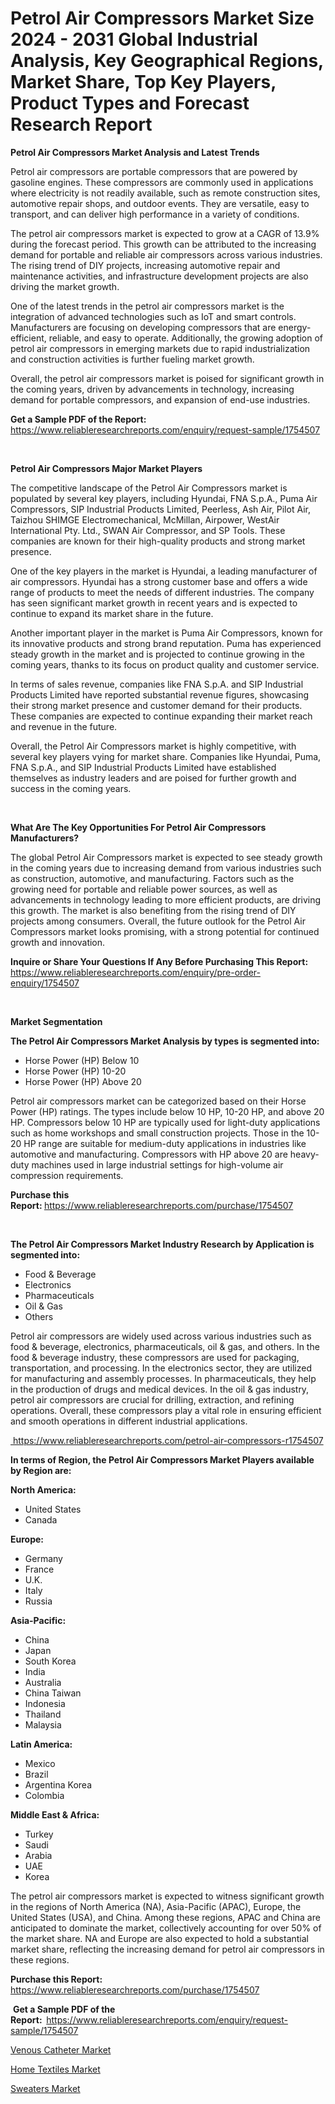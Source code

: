 <p><h1>Petrol Air Compressors Market Size 2024 - 2031 Global Industrial Analysis, Key Geographical Regions, Market Share, Top Key Players, Product Types and Forecast Research Report</h1></p><p><strong>Petrol Air Compressors Market Analysis and Latest Trends</strong></p>
<p><p>Petrol air compressors are portable compressors that are powered by gasoline engines. These compressors are commonly used in applications where electricity is not readily available, such as remote construction sites, automotive repair shops, and outdoor events. They are versatile, easy to transport, and can deliver high performance in a variety of conditions.</p><p>The petrol air compressors market is expected to grow at a CAGR of 13.9% during the forecast period. This growth can be attributed to the increasing demand for portable and reliable air compressors across various industries. The rising trend of DIY projects, increasing automotive repair and maintenance activities, and infrastructure development projects are also driving the market growth.</p><p>One of the latest trends in the petrol air compressors market is the integration of advanced technologies such as IoT and smart controls. Manufacturers are focusing on developing compressors that are energy-efficient, reliable, and easy to operate. Additionally, the growing adoption of petrol air compressors in emerging markets due to rapid industrialization and construction activities is further fueling market growth.</p><p>Overall, the petrol air compressors market is poised for significant growth in the coming years, driven by advancements in technology, increasing demand for portable compressors, and expansion of end-use industries.</p></p>
<p><strong>Get a Sample PDF of the Report:&nbsp;</strong> <a href="https://www.reliableresearchreports.com/enquiry/request-sample/1754507">https://www.reliableresearchreports.com/enquiry/request-sample/1754507</a></p>
<p>&nbsp;</p>
<p><strong>Petrol Air Compressors Major Market Players</strong></p>
<p><p>The competitive landscape of the Petrol Air Compressors market is populated by several key players, including Hyundai, FNA S.p.A., Puma Air Compressors, SIP Industrial Products Limited, Peerless, Ash Air, Pilot Air, Taizhou SHIMGE Electromechanical, McMillan, Airpower, WestAir International Pty. Ltd., SWAN Air Compressor, and SP Tools. These companies are known for their high-quality products and strong market presence.</p><p>One of the key players in the market is Hyundai, a leading manufacturer of air compressors. Hyundai has a strong customer base and offers a wide range of products to meet the needs of different industries. The company has seen significant market growth in recent years and is expected to continue to expand its market share in the future.</p><p>Another important player in the market is Puma Air Compressors, known for its innovative products and strong brand reputation. Puma has experienced steady growth in the market and is projected to continue growing in the coming years, thanks to its focus on product quality and customer service.</p><p>In terms of sales revenue, companies like FNA S.p.A. and SIP Industrial Products Limited have reported substantial revenue figures, showcasing their strong market presence and customer demand for their products. These companies are expected to continue expanding their market reach and revenue in the future.</p><p>Overall, the Petrol Air Compressors market is highly competitive, with several key players vying for market share. Companies like Hyundai, Puma, FNA S.p.A., and SIP Industrial Products Limited have established themselves as industry leaders and are poised for further growth and success in the coming years.</p></p>
<p>&nbsp;</p>
<p><strong>What Are The Key Opportunities For Petrol Air Compressors Manufacturers?</strong></p>
<p><p>The global Petrol Air Compressors market is expected to see steady growth in the coming years due to increasing demand from various industries such as construction, automotive, and manufacturing. Factors such as the growing need for portable and reliable power sources, as well as advancements in technology leading to more efficient products, are driving this growth. The market is also benefiting from the rising trend of DIY projects among consumers. Overall, the future outlook for the Petrol Air Compressors market looks promising, with a strong potential for continued growth and innovation.</p></p>
<p><strong>Inquire or Share Your Questions If Any Before Purchasing This Report:</strong> <a href="https://www.reliableresearchreports.com/enquiry/pre-order-enquiry/1754507">https://www.reliableresearchreports.com/enquiry/pre-order-enquiry/1754507</a></p>
<p>&nbsp;</p>
<p><strong>Market Segmentation</strong></p>
<p><strong>The Petrol Air Compressors Market Analysis by types is segmented into:</strong></p>
<p><ul><li>Horse Power (HP) Below 10</li><li>Horse Power (HP) 10-20</li><li>Horse Power (HP) Above 20</li></ul></p>
<p><p>Petrol air compressors market can be categorized based on their Horse Power (HP) ratings. The types include below 10 HP, 10-20 HP, and above 20 HP. Compressors below 10 HP are typically used for light-duty applications such as home workshops and small construction projects. Those in the 10-20 HP range are suitable for medium-duty applications in industries like automotive and manufacturing. Compressors with HP above 20 are heavy-duty machines used in large industrial settings for high-volume air compression requirements.</p></p>
<p><strong>Purchase this Report:&nbsp;</strong><a href="https://www.reliableresearchreports.com/purchase/1754507">https://www.reliableresearchreports.com/purchase/1754507</a></p>
<p>&nbsp;</p>
<p><strong>The Petrol Air Compressors Market Industry Research by Application is segmented into:</strong></p>
<p><ul><li>Food & Beverage</li><li>Electronics</li><li>Pharmaceuticals</li><li>Oil & Gas</li><li>Others</li></ul></p>
<p><p>Petrol air compressors are widely used across various industries such as food & beverage, electronics, pharmaceuticals, oil & gas, and others. In the food & beverage industry, these compressors are used for packaging, transportation, and processing. In the electronics sector, they are utilized for manufacturing and assembly processes. In pharmaceuticals, they help in the production of drugs and medical devices. In the oil & gas industry, petrol air compressors are crucial for drilling, extraction, and refining operations. Overall, these compressors play a vital role in ensuring efficient and smooth operations in different industrial applications.</p></p>
<p><a href="https://www.reliableresearchreports.com/petrol-air-compressors-r1754507">&nbsp;https://www.reliableresearchreports.com/petrol-air-compressors-r1754507</a></p>
<p><strong>In terms of Region, the Petrol Air Compressors Market Players available by Region are:</strong></p>
<p>
    <p> <strong> North America: </strong>
        <ul>
            <li>United States</li>
            <li>Canada</li>
        </ul>
        </p> 
    <p> <strong> Europe: </strong>
        <ul>
            <li>Germany</li>
            <li>France</li>
            <li>U.K.</li>
            <li>Italy</li>
            <li>Russia</li>
        </ul>
        </p> 
    <p> <strong> Asia-Pacific: </strong>
        <ul>
            <li>China</li>
            <li>Japan</li>
            <li>South Korea</li>
            <li>India</li>
            <li>Australia</li>
            <li>China Taiwan</li>
            <li>Indonesia</li>
            <li>Thailand</li>
            <li>Malaysia</li>
        </ul>
        </p> 
    <p> <strong> Latin America: </strong>
        <ul>
            <li>Mexico</li>
            <li>Brazil</li>
            <li>Argentina Korea</li>
            <li>Colombia</li>
        </ul>
        </p> 
    <p> <strong> Middle East & Africa: </strong>
        <ul>
            <li>Turkey</li>
            <li>Saudi</li>
            <li>Arabia</li>
            <li>UAE</li>
            <li>Korea</li>
        </ul>
    </p>
    </p>
<p><p>The petrol air compressors market is expected to witness significant growth in the regions of North America (NA), Asia-Pacific (APAC), Europe, the United States (USA), and China. Among these regions, APAC and China are anticipated to dominate the market, collectively accounting for over 50% of the market share. NA and Europe are also expected to hold a substantial market share, reflecting the increasing demand for petrol air compressors in these regions.</p></p>
<p><strong>Purchase this Report: </strong><a href="https://www.reliableresearchreports.com/purchase/1754507">https://www.reliableresearchreports.com/purchase/1754507</a></p>
<p>&nbsp;<strong>Get a Sample PDF of the Report:&nbsp;&nbsp;</strong><a href="https://www.reliableresearchreports.com/enquiry/request-sample/1754507">https://www.reliableresearchreports.com/enquiry/request-sample/1754507</a></p>
<p><strong></strong></p>
<p><p><a href="https://www.linkedin.com/pulse/venous-catheter-market-trends-forecast-competitive-analysis-27mne?trackingId=EgGyrBlGjJjR5jGdMfQ48g%3D%3D">Venous Catheter Market</a></p><p><a href="https://www.linkedin.com/pulse/home-textiles-market-size-outlook-forecast-2024-2031-magnoir-femve?trackingId=y0Uva%2Bp2VDYrVZ2Ia7nBzQ%3D%3D">Home Textiles Market</a></p><p><a href="https://www.linkedin.com/pulse/sweaters-market-size-reveals-best-marketing-channels-global-1rgkf?trackingId=leMcSmTJaAa4iVV94aVuAw%3D%3D">Sweaters Market</a></p></p>
